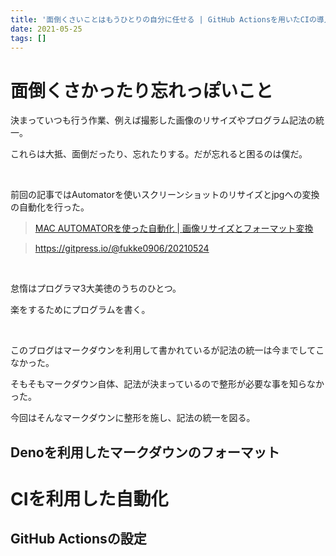 ```yaml
---
title: '面倒くさいことはもうひとりの自分に任せる | GitHub Actionsを用いたCIの導入'
date: 2021-05-25
tags: []
---
```


# 面倒くさかったり忘れっぽいこと

決まっていつも行う作業、例えば撮影した画像のリサイズやプログラム記法の統一。

これらは大抵、面倒だったり、忘れたりする。だが忘れると困るのは僕だ。

<br/>

前回の記事ではAutomatorを使いスクリーンショットのリサイズとjpgへの変換の自動化を行った。

> [MAC AUTOMATORを使った自動化 |
画像リサイズとフォーマット変換](https://gitpress.io/@fukke0906/20210524)

> https://gitpress.io/@fukke0906/20210524

<br/>

怠惰はプログラマ3大美徳のうちのひとつ。

楽をするためにプログラムを書く。

<br/>

このブログはマークダウンを利用して書かれているが記法の統一は今までしてこなかった。

そもそもマークダウン自体、記法が決まっているので整形が必要な事を知らなかった。

今回はそんなマークダウンに整形を施し、記法の統一を図る。

## Denoを利用したマークダウンのフォーマット

# CIを利用した自動化

## GitHub Actionsの設定
